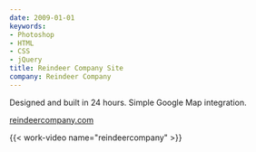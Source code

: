 ```yaml
---
date: 2009-01-01
keywords:
- Photoshop
- HTML
- CSS
- jQuery
title: Reindeer Company Site
company: Reindeer Company
---
```

Designed and built in 24 hours. Simple Google Map integration.

[reindeercompany.com](http://reindeercompany.com/)

{{< work-video name="reindeercompany" >}}
